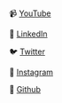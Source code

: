 📹  [YouTube](https://www.youtube.com/c/RahulPandeyRkp)

📝  [LinkedIn](https://www.linkedin.com/in/rpandey1234/) 

🐦  [Twitter](https://twitter.com/rpandey1234) 

📸  [Instagram](https://www.instagram.com/rpandey1234/)

📂  [Github](https://github.com/rpandey1234/)
